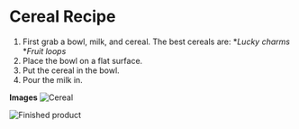 # Cereal Recipe

1. First grab a bowl, milk, and cereal. The best cereals are:
    *_Lucky charms_
    *_Fruit loops_
2. Place the bowl on a flat surface.
3. Put the cereal in the bowl.
4. Pour the milk in.

**Images**
![Cereal](https://www.google.com.mx/url?sa=i&url=https%3A%2F%2Fwww.dolce-gusto.com.mx%2Fcereal-lucky-charms&psig=AOvVaw1lwv3h8SJcJ0jaPRQc249n&ust=1616277325235000&source=images&cd=vfe&ved=0CAIQjRxqFwoTCIj_ibKsve8CFQAAAAAdAAAAABAD)

![Finished product](https://www.google.com.mx/url?sa=i&url=https%3A%2F%2Fwww.keranews.org%2Fhealth-science-tech%2F2018-11-08%2Fmilk-and-cereal-in-the-morning-can-help-with-managing-diabetes-study-says&psig=AOvVaw187bhDZCLdGBSPL7kuEpZH&ust=1616277455733000&source=images&cd=vfe&ved=0CAIQjRxqFwoTCMi_9u-sve8CFQAAAAAdAAAAABAD)

